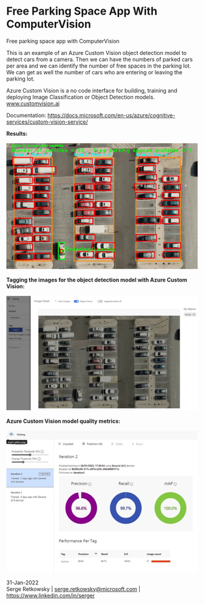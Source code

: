 # Free Parking Space App With ComputerVision
Free parking space app with ComputerVision

This is an example of an Azure Custom Vision object detection model to detect cars from a camera.
Then we can have the numbers of parked cars per area and we can identify the number of free spaces in the parking lot.
We can get as well the number of cars who are entering or leaving the parking lot.

Azure Custom Vision is a no code interface for building, training and deploying Image Classification or Object Detection models.
www.customvision.ai

Documentation:
https://docs.microsoft.com/en-us/azure/cognitive-services/custom-vision-service/

**Results:**
<br><br>
<img src = "images/result.jpg">
<br><br>
**Tagging the images for the object detection model with Azure Custom Vision:**
<br><br>
<img src = "cv1.jpg">
<br><br>
**Azure Custom Vision model quality metrics:**
<br><br>
<img src = "cv2.jpg">


31-Jan-2022
<br>
Serge Retkowsky | serge.retkowsky@microsoft.com | https://www.linkedin.com/in/serger
